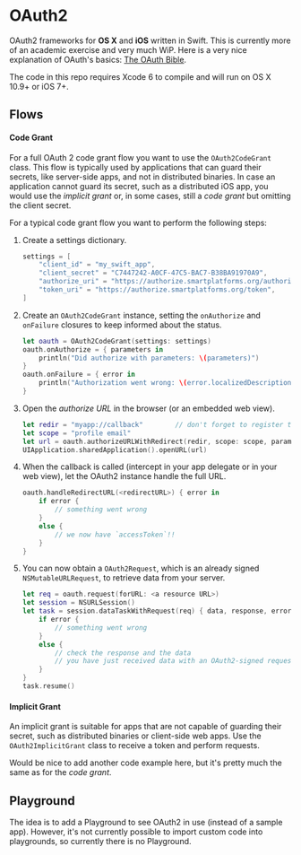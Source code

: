 OAuth2
======

OAuth2 frameworks for **OS X** and **iOS** written in Swift.
This is currently more of an academic exercise and very much WiP.
Here is a very nice explanation of OAuth's basics: [The OAuth Bible](http://oauthbible.com/#oauth-2-three-legged).

The code in this repo requires Xcode 6 to compile and will run on OS X 10.9+ or iOS 7+.


Flows
-----

#### Code Grant

For a full OAuth 2 code grant flow you want to use the `OAuth2CodeGrant` class.
This flow is typically used by applications that can guard their secrets, like server-side apps, and not in distributed binaries.
In case an application cannot guard its secret, such as a distributed iOS app, you would use the _implicit grant_ or, in some cases, still a _code grant_ but omitting the client secret.

For a typical code grant flow you want to perform the following steps:

1. Create a settings dictionary.
    
    ```swift
    settings = [
        "client_id" = "my_swift_app",
        "client_secret" = "C7447242-A0CF-47C5-BAC7-B38BA91970A9",
        "authorize_uri" = "https://authorize.smartplatforms.org/authorize",
        "token_uri" = "https://authorize.smartplatforms.org/token",
    ]
    ```

2. Create an `OAuth2CodeGrant` instance, setting the `onAuthorize` and `onFailure` closures to keep informed about the status.
    
    ```swift
    let oauth = OAuth2CodeGrant(settings: settings)
    oauth.onAuthorize = { parameters in
        println("Did authorize with parameters: \(parameters)")
    }
    oauth.onFailure = { error in
        println("Authorization went wrong: \(error.localizedDescription)")
    }
    ```

3. Open the _authorize URL_ in the browser (or an embedded web view).
    
    ```swift
    let redir = "myapp://callback"        // don't forget to register this scheme
    let scope = "profile email"
    let url = oauth.authorizeURLWithRedirect(redir, scope: scope, params: nil)
    UIApplication.sharedApplication().openURL(url)
    ```

4. When the callback is called (intercept in your app delegate or in your web view), let the OAuth2 instance handle the full URL.
    
    ```swift
    oauth.handleRedirectURL(<redirectURL>) { error in
        if error {
            // something went wrong
        }
        else {
            // we now have `accessToken`!!
        }
    }
    ```

5. You can now obtain a `OAuth2Request`, which is an already signed `NSMutableURLRequest`, to retrieve data from your server.
    
    ```swift
    let req = oauth.request(forURL: <a resource URL>)
    let session = NSURLSession()
    let task = session.dataTaskWithRequest(req) { data, response, error in
        if error {
            // something went wrong
        }
        else {
            // check the response and the data
            // you have just received data with an OAuth2-signed request!
        }
    }
    task.resume()
    ``` 

#### Implicit Grant

An implicit grant is suitable for apps that are not capable of guarding their secret, such as distributed binaries or client-side web apps.
Use the `OAuth2ImplicitGrant` class to receive a token and perform requests.

Would be nice to add another code example here, but it's pretty much the same as for the _code grant_.


Playground
----------

The idea is to add a Playground to see OAuth2 in use (instead of a sample app).
However, it's not currently possible to import custom code into playgrounds, so currently there is no Playground.
